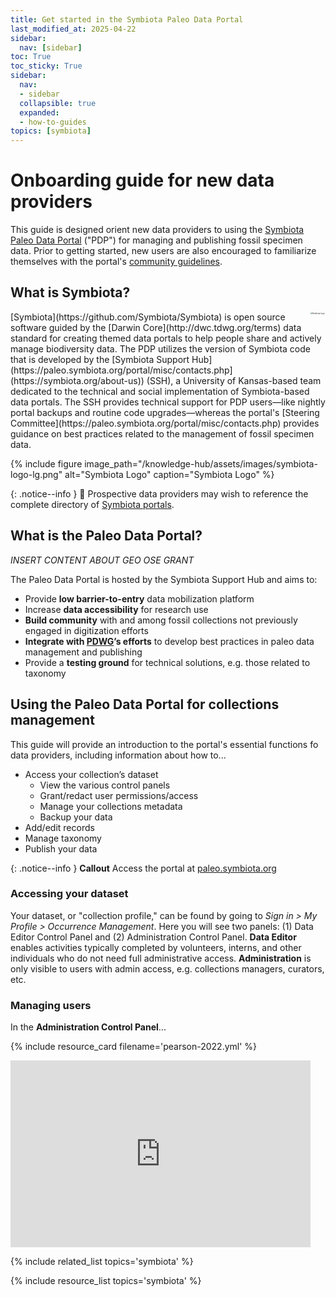 ```yaml
---
title: Get started in the Symbiota Paleo Data Portal
last_modified_at: 2025-04-22
sidebar:
  nav: [sidebar]
toc: True
toc_sticky: True
sidebar:
  nav:
  - sidebar
  collapsible: true
  expanded:
  - how-to-guides
topics: [symbiota]
---
```


# Onboarding guide for new data providers


This guide is designed orient new data providers to using the [Symbiota Paleo Data Portal](https://paleo.symbiota.org) ("PDP") for managing and publishing fossil specimen data. Prior to getting started, new users are also encouraged to familiarize themselves with the portal's [community guidelines](https://paleo.symbiota.org/portal/includes/usagepolicy.php).

## What is Symbiota?
 <img style="zoom:20%;  float:right; padding:0.5em" src="/knowledge-hub/assets/images/symbiota_logo-lg.png" alt="Symbiota Logo" caption="Symbiota Logo">
[Symbiota](https://github.com/Symbiota/Symbiota) is open source software guided by the [Darwin Core](http://dwc.tdwg.org/terms) data standard for creating themed data portals to help people share and actively manage biodiversity data. The PDP utilizes the version of Symbiota code that is developed by the [Symbiota Support Hub](https://paleo.symbiota.org/portal/misc/contacts.php](https://symbiota.org/about-us)) (SSH), a University of Kansas-based team dedicated to the technical and social implementation of Symbiota-based data portals. The SSH provides technical support for PDP users—like nightly portal backups and routine code upgrades—whereas the portal's [Steering Committee](https://paleo.symbiota.org/portal/misc/contacts.php) provides guidance on best practices related to the management of fossil specimen data.

{% include figure image_path="/knowledge-hub/assets/images/symbiota-logo-lg.png" alt="Symbiota Logo" caption="Symbiota Logo" %}

{: .notice--info }
📃 Prospective data providers may wish to reference the complete directory of [Symbiota portals](https://symbiota.org/symbiota-portals).

## What is the Paleo Data Portal?

*INSERT CONTENT ABOUT GEO OSE GRANT*

The Paleo Data Portal is hosted by the Symbiota Support Hub and aims to:
- Provide **low barrier-to-entry** data mobilization platform
- Increase **data accessibility** for research use
- **Build community** with and among fossil collections not previously engaged in digitization efforts
- **Integrate with [PDWG]()’s efforts** to develop best practices in paleo data management and publishing
- Provide a **testing ground** for technical solutions, e.g. those related to taxonomy

## Using the Paleo Data Portal for collections management

This guide will provide an introduction to the portal's essential functions fo data providers, including information about how to...
- Access your collection’s dataset
  - View the various control panels
  - Grant/redact user permissions/access
  - Manage your collections metadata
  - Backup your data
- Add/edit records
- Manage taxonomy
- Publish your data 

{: .notice--info }
**Callout**
Access the portal at [paleo.symbiota.org](https://paleo.symbiota.org)

### Accessing your dataset

Your dataset, or "collection profile," can be found by going to *Sign in > My Profile > Occurrence Management*. Here you will see two panels: (1) Data Editor Control Panel and (2) Administration Control Panel. **Data Editor** enables activities typically completed by volunteers, interns, and other individuals who do not need full administrative access. **Administration** is only visible to users with admin access, e.g. collections managers, curators, etc.

### Managing users

In the **Administration Control Panel**... 

{% include resource_card filename='pearson-2022.yml' %}

<iframe src="https://docs.google.com/presentation/d/e/2PACX-1vQUk9vaJstJ2k4YnLQWghUWRTKAVFgFWCrK1auJ1viYDtKVtqoI-Ef-DjSRBhdR6iFW9zZM5OLGLBb5/embed?start=false&loop=false&delayms=10000" frameborder="0" width="480" height="299" allowfullscreen="true" mozallowfullscreen="true" webkitallowfullscreen="true"></iframe>


{% include related_list topics='symbiota' %}

{% include resource_list topics='symbiota' %}
